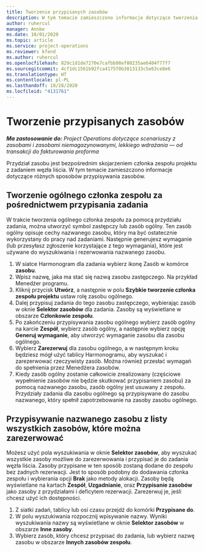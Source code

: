 ```yaml
---
title: Tworzenie przypisanych zasobów
description: W tym temacie zamieszczono informacje dotyczące tworzenia ogólnych i nazwanych przydziałów zasobów.
author: ruhercul
manager: Annbe
ms.date: 10/01/2020
ms.topic: article
ms.service: project-operations
ms.reviewer: kfend
ms.author: ruhercul
ms.openlocfilehash: 829c1d1de7270e7cafbb98ef80235ae6404f77f7
ms.sourcegitcommit: 4cf1dc1561b92fca4175f0b3813133c5e63ce8e6
ms.translationtype: HT
ms.contentlocale: pl-PL
ms.lasthandoff: 10/28/2020
ms.locfileid: "4131761"
---
```

# <a name="create-resource-assignments"></a>Tworzenie przypisanych zasobów

_**Ma zastosowanie do:** Project Operations dotyczące scenariuszy z zasobami i zasobami niemagazynowanymi, lekkiego wdrażania — od transakcji do fakturowania proforma_


Przydział zasobu jest bezpośrednim skojarzeniem członka zespołu projektu z zadaniem węzła liścia. W tym temacie zamieszczono informacje dotyczące różnych sposobów przypisywania zasobów.

## <a name="create-a-generic-team-member-through-task-assignment"></a>Tworzenie ogólnego członka zespołu za pośrednictwem przypisania zadania


W trakcie tworzenia ogólnego członka zespołu za pomocą przydziału zadania, można utworzyć symbol zastępczy lub zasób ogólny. Ten zasób ogólny opisuje cechy nazwanego zasobu, który ma być ostatecznie wykorzystany do pracy nad zadaniami. Następnie generujesz wymaganie (lub przesyłasz zgłoszenie korzystające z tego wymagania), które jest używane do wyszukiwania i rezerwowania nazwanego zasobu.

1. W siatce Harmonogram dla zadania wybierz ikonę Zasób w komórce **zasobu**.
2. Wpisz nazwę, jaka ma stać się nazwą zasobu zastępczego. Na przykład Menedżer programu.
3. Kliknij przycisk **Utwórz**, a następnie w polu **Szybkie tworzenie członka zespołu projektu** ustaw rolę zasobu ogólnego.
4. Dalej przypisuj zadania do tego zasobu zastępczego, wybierając zasób w oknie **Selektor zasobów** dla zadania. Zasoby są wyświetlane w obszarze **Członkowie zespołu**.
5. Po zakończeniu przypisywania zasobu ogólnego wybierz zasób ogólny na karcie **Zespół**, wybierz zasób ogólny, a następnie wybierz opcję **Generuj wymaganie**, aby utworzyć wymaganie zasobu dla zasobu ogólnego.
6. Wybierz **Zarezerwuj** dla zasobu ogólnego, a w następnym kroku będziesz mógł użyć tablicy Harmonogramu, aby wyszukać i zarezerwować rzeczywisty zasób. Można również przesłać wymagań do spełnienia przez Menedżera zasobów.
7. Kiedy zasób ogólny zostanie całkowicie zrealizowany (częściowe wypełnienie zasobów nie będzie skutkować przypisaniem zasobu) za pomocą nazwanego zasobu, zasób ogólny jest usuwany z zespołu. Przydziały zadania dla zasobu ogólnego są przypisywane do zasobu nazwanego, który spełnił zapotrzebowanie na zasoby zasobu ogólnego.

## <a name="assign-a-named-resource-from-the-list-of-all-bookable-resources"></a>Przypisywanie nazwanego zasobu z listy wszystkich zasobów, które można zarezerwować

Możesz użyć pola wyszukiwania w oknie **Selektor zasobów**, aby wyszukać wszystkie zasoby możliwe do zarezerwowania i przypisać je do zadania węzła liścia. Zasoby przypisane w ten sposób zostaną dodane do zespołu bez żadnych rezerwacji. Jest to sposób podobny do dodawania członka zespołu i wybierania opcji **Brak** jako metody alokacji. Zasoby będą wyświetlane na kartach **Zespół**, **Uzgadnianie**, oraz **Przypisanie zasobów** jako zasoby z przydziałami i deficytem rezerwacji. Zarezerwuj je, jeśli chcesz użyć ich dostępności.

1. Z siatki zadań, tablicy lub osi czasu przejdź do komórki **Przypisane do**.
2. W polu wyszukiwania rozpocznij wpisywanie nazwy. Wyniki wyszukiwania nazwy są wyświetlane w oknie **Selektor zasobów** w obszarze **Inne zasoby**.
3. Wybierz zasób, który chcesz przypisać do zadania, lub wybierz nazwę zasobu w obszarze **Innych zasobów zespołu**.
